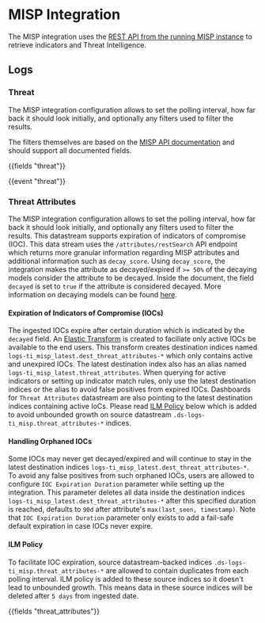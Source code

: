 # MISP Integration

The MISP integration uses the [REST API from the running MISP instance](https://www.circl.lu/doc/misp/automation/#automation-api) to retrieve indicators and Threat Intelligence.

## Logs

### Threat

The MISP integration configuration allows to set the polling interval, how far back it
should look initially, and optionally any filters used to filter the results.

The filters themselves are based on the [MISP API documentation](https://www.circl.lu/doc/misp/automation/#search) and should support all documented fields.

{{fields "threat"}}

{{event "threat"}}

### Threat Attributes

The MISP integration configuration allows to set the polling interval, how far back it should look initially, and optionally any filters used to filter the results. This datastream supports expiration of indicators of compromise (IOC).
This data stream uses the `/attributes/restSearch` API endpoint which returns more granular information regarding MISP attributes and additional information such as `decay_score`. Using `decay_score`, the integration makes the attribute as decayed/expired if `>= 50%` of the decaying models consider the attribute to be decayed. Inside the document, the field `decayed` is set to `true` if the attribute is considered decayed. More information on decaying models can be found [here](https://www.misp-project.org/2019/09/12/Decaying-Of-Indicators.html/#:~:text=Endpoint%3A%20attribute/restSearch).

#### Expiration of Indicators of Compromise (IOCs)
The ingested IOCs expire after certain duration which is indicated by the `decayed` field. An [Elastic Transform](https://www.elastic.co/guide/en/elasticsearch/reference/current/transforms.html) is created to faciliate only active IOCs be available to the end users. This transform creates destination indices named `logs-ti_misp_latest.dest_threat_attributes-*` which only contains active and unexpired IOCs. The latest destination index also has an alias named `logs-ti_misp_latest.threat_attributes`. When querying for active indicators or setting up indicator match rules, only use the latest destination indices or the alias to avoid false positives from expired IOCs. Dashboards for `Threat Attributes` datastream are also pointing to the latest destination indices containing active IoCs. Please read [ILM Policy](#ilm-policy) below which is added to avoid unbounded growth on source datastream `.ds-logs-ti_misp.threat_attributes-*` indices.

#### Handling Orphaned IOCs
Some IOCs may never get decayed/expired and will continue to stay in the latest destination indices `logs-ti_misp_latest.dest_threat_attributes-*`. To avoid any false positives from such orphaned IOCs, users are allowed to configure `IOC Expiration Duration` parameter while setting up the integration. This parameter deletes all data inside the destination indices `logs-ti_misp_latest.dest_threat_attributes-*` after this specified duration is reached, defaults to `90d` after attribute's `max(last_seen, timestamp)`. Note that `IOC Expiration Duration` parameter only exists to add a fail-safe default expiration in case IOCs never expire.

#### ILM Policy
To facilitate IOC expiration, source datastream-backed indices `.ds-logs-ti_misp.threat_attributes-*` are allowed to contain duplicates from each polling interval. ILM policy is added to these source indices so it doesn't lead to unbounded growth. This means data in these source indices will be deleted after `5 days` from ingested date. 

{{fields "threat_attributes"}}

